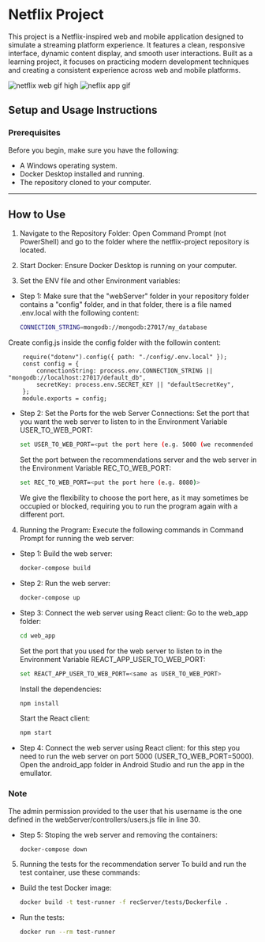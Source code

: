 # Netflix Project

This project is a Netflix-inspired web and mobile application designed to simulate a streaming platform experience. It features a clean, responsive interface, dynamic content display, and smooth user interactions. Built as a learning project, it focuses on practicing modern development techniques and creating a consistent experience across web and mobile platforms.

![netflix web gif high](https://github.com/user-attachments/assets/7b59310e-2c82-4329-8a51-9e1852a7be2d)
![neflix app gif](https://github.com/user-attachments/assets/b4f893a0-f15a-47e1-8f6e-758cc3f3fd5c)

## Setup and Usage Instructions
### Prerequisites
Before you begin, make sure you have the following:

- A Windows operating system.
- Docker Desktop installed and running.
- The repository cloned to your computer.

---
  
## How to Use
1. Navigate to the Repository Folder:
Open Command Prompt (not PowerShell) and go to the folder where the netflix-project repository is located.

2. Start Docker:
Ensure Docker Desktop is running on your computer.

3. Set the ENV file and other Environment variables:
  - Step 1: 
   Make sure that the "webServer" folder in your repository folder contains a "config" folder, and in that folder, there is a file named .env.local with the following content:
      ```bash
      CONNECTION_STRING=mongodb://mongodb:27017/my_database
      ```
   Create config.js inside the config folder with the followin content:
   
      
        require("dotenv").config({ path: "./config/.env.local" });
        const config = {
            connectionString: process.env.CONNECTION_STRING || "mongodb://localhost:27017/default_db",
            secretKey: process.env.SECRET_KEY || "defaultSecretKey",
        };
        module.exports = config;
        
  - Step 2: Set the Ports for the web Server Connections:
      Set the port that you want the web server to listen to in the Environment Variable USER_TO_WEB_PORT:
     ```bash
     set USER_TO_WEB_PORT=<put the port here (e.g. 5000 (we recommended 5000))>
     ```
     Set the port between the recommendations server and the web server in the Environment Variable REC_TO_WEB_PORT:
     ```bash
     set REC_TO_WEB_PORT=<put the port here (e.g. 8080)>
     ```
     We give the flexibility to choose the port here, as it may sometimes be occupied or blocked, requiring you to run the program again with a different port.
4. Running the Program:
Execute the following commands in Command Prompt for running the web server:

  - Step 1: Build the web server:
     ```bash
     docker-compose build
     ```
  - Step 2: Run the web server:
     ```bash
     docker-compose up
     ```
  - Step 3: Connect the web server using React client:
     Go to the web_app folder:
     ```bash
     cd web_app
     ```
     Set the port that you used for the web server to listen to in the Environment Variable REACT_APP_USER_TO_WEB_PORT:
     ```bash
     set REACT_APP_USER_TO_WEB_PORT=<same as USER_TO_WEB_PORT>
     ```
     Install the dependencies:
     ```bash
     npm install
     ```
     Start the React client:
     ```bash
     npm start
     ```
  - Step 4: Connect the web server using React client:
     for this step you need to run the web server on port 5000 (USER_TO_WEB_PORT=5000).
     Open the android_app folder in Android Studio and run the app in the emullator.
   ### Note
  The admin permission provided to the user that his username is the one defined in the webServer/controllers/users.js file in line 30.
  
  - Step 5: Stoping the web server and removing the containers:
     ```bash
     docker-compose down
     ```
5. Running the tests for the recommendation server
To build and run the test container, use these commands:

  - Build the test Docker image:
    ```bash
    docker build -t test-runner -f recServer/tests/Dockerfile .
    ```
  - Run the tests:
    ```bash
    docker run --rm test-runner
    ```
